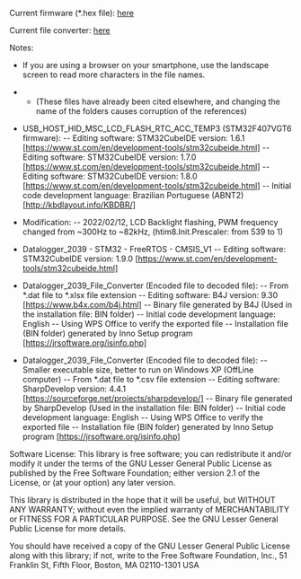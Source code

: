 Current firmware (*.hex file): [here](https://github.com/rtek1000/Datalogger_2039/tree/main/Software/Datalogger_2039%20-%20STM32/BIN/Evaluation%20version)

Current file converter: [here](https://github.com/rtek1000/Datalogger_2039/tree/main/Software/Datalogger_2039%20-%20SharpDevelop/Bin)

Notes:
- If you are using a browser on your smartphone, use the landscape screen to read more characters in the file names.
- - (These files have already been cited elsewhere, and changing the name of the folders causes corruption of the references)

- USB_HOST_HID_MSC_LCD_FLASH_RTC_ACC_TEMP3 (STM32F407VGT6 firmware):
-- Editing software: STM32CubeIDE version: 1.6.1 [https://www.st.com/en/development-tools/stm32cubeide.html]
-- Editing software: STM32CubeIDE version: 1.7.0 [https://www.st.com/en/development-tools/stm32cubeide.html]
-- Editing software: STM32CubeIDE version: 1.8.0 [https://www.st.com/en/development-tools/stm32cubeide.html]
-- Initial code development language: Brazilian Portuguese (ABNT2) [http://kbdlayout.info/KBDBR/]

- Modification:
-- 2022/02/12, LCD Backlight flashing, PWM frequency changed from ~300Hz to ~82kHz, (htim8.Init.Prescaler: from 539 to 1)

- Datalogger_2039 - STM32 - FreeRTOS - CMSIS_V1
-- Editing software: STM32CubeIDE version: 1.9.0 [https://www.st.com/en/development-tools/stm32cubeide.html]

- Datalogger_2039_File_Converter (Encoded file to decoded file):
-- From *.dat file to *.xlsx file extension
-- Editing software: B4J version: 9.30 [https://www.b4x.com/b4j.html]
-- Binary file generated by B4J (Used in the installation file: BIN folder)
-- Initial code development language: English
-- Using WPS Office to verify the exported file
-- Installation file (BIN folder) generated by Inno Setup program [https://jrsoftware.org/isinfo.php]

- Datalogger_2039_File_Converter (Encoded file to decoded file):
-- Smaller executable size, better to run on Windows XP (OffLine computer)
-- From *.dat file to *.csv file extension
-- Editing software: SharpDevelop version: 4.4.1 [https://sourceforge.net/projects/sharpdevelop/]
-- Binary file generated by SharpDevelop (Used in the installation file: BIN folder)
-- Initial code development language: English
-- Using WPS Office to verify the exported file
-- Installation file (BIN folder) generated by Inno Setup program [https://jrsoftware.org/isinfo.php]

Software License:
This library is free software; you can redistribute it and/or modify it under the terms of the GNU Lesser General Public License as published by the Free Software Foundation; either version 2.1 of the License, or (at your option) any later version.

This library is distributed in the hope that it will be useful, but WITHOUT ANY WARRANTY; without even the implied warranty of MERCHANTABILITY or FITNESS FOR A PARTICULAR PURPOSE. See the GNU Lesser General Public License for more details.

You should have received a copy of the GNU Lesser General Public License along with this library; if not, write to the Free Software Foundation, Inc., 51 Franklin St, Fifth Floor, Boston, MA 02110-1301 USA
